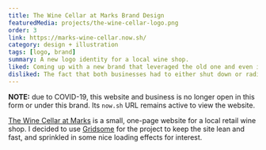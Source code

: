 ```yaml
---
title: The Wine Cellar at Marks Brand Design
featuredMedia: projects/the-wine-cellar-logo.png
order: 3
link: https://marks-wine-cellar.now.sh/
category: design + illustration
tags: [logo, brand]
summary: A new logo identity for a local wine shop.
liked: Coming up with a new brand that leveraged the old one and even included its own logo inside of the new logo was a fun challenge that I think was pulled off well.
disliked: The fact that both businesses had to either shut down or radically pivot due to Covid.
---
```


**NOTE:** due to COVID-19, this website and business is no longer open in this form or under this brand. Its `now.sh` URL remains active to view the website.

[The Wine Cellar at Marks](https://marks-wine-cellar.now.sh/) is a small, one-page website for a local retail wine shop. I decided to use [Gridsome](https://gridsome.org) for the project to keep the site lean and fast, and sprinkled in some nice loading effects for interest.
